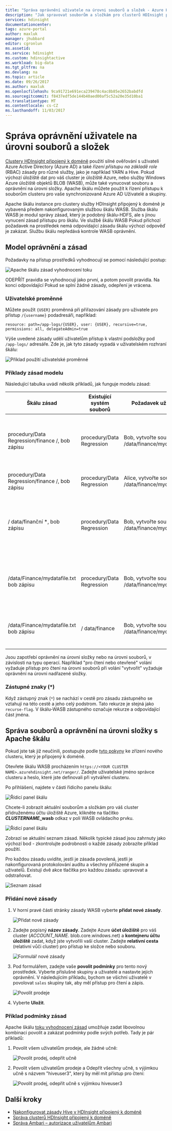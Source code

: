 ```yaml
---
title: "Správa oprávnění uživatele na úrovni souborů a složek - Azure HDInsight | Microsoft Docs"
description: "Jak spravovat souborům a složkám pro clusterů HDInsight připojený k doméně."
services: hdinsight
documentationcenter: 
tags: azure-portal
author: maxluk
manager: jhubbard
editor: cgronlun
ms.assetid: 
ms.service: hdinsight
ms.custom: hdinsightactive
ms.workload: big-data
ms.tgt_pltfrm: na
ms.devlang: na
ms.topic: article
ms.date: 09/26/2017
ms.author: maxluk
ms.openlocfilehash: 9ca91721e691eca239478c4ac8b85e2652babdfd
ms.sourcegitcommit: f8437edf5de144b40aed00af5c52a20e35d10ba1
ms.translationtype: MT
ms.contentlocale: cs-CZ
ms.lasthandoff: 11/03/2017
---
```

# <a name="manage-user-permissions-at-the-file-and-folder-levels"></a>Správa oprávnění uživatele na úrovni souborů a složek

[Clustery HDInsight připojený k doméně](./domain-joined/apache-domain-joined-introduction.md) použití silné ověřování s uživateli Azure Active Directory (Azure AD) a také *řízení přístupu na základě role* (RBAC) zásady pro různé služby, jako je například YARN a Hive. Pokud výchozí úložiště dat pro váš cluster je úložiště Azure, nebo služby Windows Azure úložiště objektů BLOB (WASB), může také vynucovat souboru a oprávnění na úrovni složky. Apache škálu můžete použít k řízení přístupu k souborům clusteru pro vaše synchronizované Azure AD Uživatelé a skupiny.
<!-- [synchronized Azure AD users and groups](hdinsight-sync-aad-users-to-cluster.md). -->

Apache škálu instance pro clustery služby HDInsight připojený k doméně je vybavená předem nakonfigurovaným službou škálu WASB. Služba škálu WASB je modul správy zásad, který je podobný škálu-HDFS, ale s jinou vynucení zásad přístupu pro škálu. Ve službě škálu WASB Pokud příchozí požadavek na prostředek nemá odpovídající zásadu škálu výchozí odpověď je zakázat. Službu škálu nepředává kontrole WASB oprávnění.

## <a name="permission-and-policy-model"></a>Model oprávnění a zásad

Požadavky na přístup prostředků vyhodnocují se pomocí následující postup:

![Apache škálu zásad vyhodnocení toku](./media/hdinsight-add-acls-at-file-folder-levels/ranger-policy-evaluation-flow.png)

ODEPŘÍT pravidla se vyhodnocují jako první, a potom povolit pravidla. Na konci odpovídající Pokud se splní žádné zásady, odepření je vrácena.

### <a name="user-variable"></a>Uživatelské proměnné

Můžete použít `{USER}` proměnná při přiřazování zásady pro uživatele pro přístup `/{username}` podadresáři, například:

```
resource: path=/app-logs/{USER}, user: {USER}, recursive=true, permissions: all, delegateAdmin=true
```

Výše uvedené zásady udělí uživatelům přístup k vlastní podsložky pod `/app-logs/` adresáře. Zde je, jak tyto zásady vypadá v uživatelském rozhraní škálu:

![Příklad použití uživatelské proměnné](./media/hdinsight-add-acls-at-file-folder-levels/user-variable.png)

### <a name="policy-model-examples"></a>Příklady zásad modelu

Následující tabulka uvádí několik příkladů, jak funguje modelu zásad:

| Škálu zásad | Existující systém souborů | Požadavek uživatele | výsledek |
| -- | -- | -- | -- |
| procedury/Data Regression/finance /, bob zápisu | procedury/Data Regression | Bob, vytvořte soubor /data/finance/mydatafile.txt | Povolit – zprostředkující složku, kterou 'financemi' je vytvořit, protože nadřazený kontrola |
| procedury/Data Regression/finance /, bob zápisu | procedury/Data Regression | Alice, vytvořte soubor /data/finance/mydatafile.txt | ODEPŘÍT - žádné odpovídající zásady |
| / data/finanční *, bob zápisu | procedury/Data Regression | Bob, vytvořte soubor /data/finance/mydatafile.txt | Povolit – v tomto případě volitelné rekurzivní zásady (`*`) je k dispozici, zjistit [zástupné znaky](#wildcards) |
| /data/Finance/mydatafile.txt bob zápisu | procedury/Data Regression | Bob, vytvořte soubor /data/finance/mydatafile.txt | ODEPŘÍT - předchůdce kontroly na ' nebo dat se nezdaří, protože nejsou žádné zásady |
| /data/Finance/mydatafile.txt bob zápisu | / data/finance | Bob, vytvořte soubor /data/finance/mydatafile.txt | ODEPŘÍT – žádné zásady pro předchůdce kontrolu na "/ data/finanční. |

Jsou zapotřebí oprávnění na úrovni složky nebo na úrovni souborů, v závislosti na typu operací. Například "pro čtení nebo otevřené" volání vyžaduje přístup pro čtení na úrovni souborů při volání "vytvořit" vyžaduje oprávnění na úrovni nadřazené složky.

### <a name="wildcards-"></a>Zástupné znaky (*)

Když zástupný znak (`*`) se nachází v cestě pro zásadu zástupného se vztahují na této cestě a jeho celý podstrom. Tato rekurze je stejná jako `recurse-flag`. V škálu-WASB zástupného označuje rekurze a odpovídající část jména.

## <a name="manage-file-and-folder-level-permissions-with-apache-ranger"></a>Správa souborů a oprávnění na úrovni složky s Apache škálu

Pokud jste tak již neučinili, postupujte podle [tyto pokyny](./domain-joined/apache-domain-joined-configure.md) ke zřízení nového clusteru, který je připojený k doméně.

Otevřete škálu WASB procházením `https://<YOUR CLUSTER NAME>.azurehdinsight.net/ranger/`. Zadejte uživatelské jméno správce clusteru a heslo, které jste definovali při vytváření clusteru.

Po přihlášení, najdete v části řídicího panelu škálu:

![Řídicí panel škálu](./media/hdinsight-add-acls-at-file-folder-levels/ranger-dashboard.png)

Chcete-li zobrazit aktuální souborům a složkám pro váš cluster přidruženému účtu úložiště Azure, klikněte na tlačítko  ***CLUSTERNAME*_wasb** odkaz v poli WASB ovládacího prvku.

![Řídicí panel škálu](./media/hdinsight-add-acls-at-file-folder-levels/wasb-dashboard-link.png)

Zobrazí se aktuální seznam zásad. Několik typické zásad jsou zahrnuty jako výchozí bod - zkontrolujte podrobnosti o každé zásady zobrazíte příklad použití.

Pro každou zásadu uvidíte, jestli je zásada povolená, jestli je nakonfigurovaná protokolování auditu a všechny přiřazené skupin a uživatelů. Existují dvě akce tlačítka pro každou zásadu: upravovat a odstraňovat.

![Seznam zásad](./media/hdinsight-add-acls-at-file-folder-levels/policy-list.png)

### <a name="adding-a-new-policy"></a>Přidání nové zásady

1. V horní pravé části stránky zásady WASB vyberte **přidat nové zásady**.

    ![Přidat nové zásady](./media/hdinsight-add-acls-at-file-folder-levels/add-new.png)

2. Zadejte popisný **název zásady**. Zadejte Azure **účet úložiště** pro váš cluster (*ACCOUNT_NAME*. blob.core.windows.net) a **kontejneru účtu úložiště** zadat, když jste vytvořili vaší cluster. Zadejte **relativní cesta** (relativní vůči cluster) pro přístup ke složce nebo souboru.

    ![Formulář nové zásady](./media/hdinsight-add-acls-at-file-folder-levels/new-policy.png)

3. Pod formulářem, zadejte vaše **povolit podmínky** pro tento nový prostředek. Vyberte příslušné skupiny a uživatelé a nastavte jejich oprávnění. V následujícím příkladu, bychom se všichni uživatelé v povolovat `sales` skupiny tak, aby měl přístup pro čtení a zápis.

    ![Povolit prodeje](./media/hdinsight-add-acls-at-file-folder-levels/allow-sales.png)

4. Vyberte **Uložit**.

### <a name="example-policy-conditions"></a>Příklad podmínky zásad

Apache škálu [toku vyhodnocení zásad](#permission-and-policy-model) umožňuje zadat libovolnou kombinaci povolit a zakázat podmínky podle svých potřeb. Tady je pár příkladů:

1. Povolit všem uživatelům prodeje, ale žádné učně:

    ![Povolit prodej, odepřít učně](./media/hdinsight-add-acls-at-file-folder-levels/allow-sales-deny-interns.png)

2. Povolit všem uživatelům prodeje a Odepřít všechny učně, s výjimkou učně s názvem "hiveuser3", který by měl mít přístup pro čtení:

    ![Povolit prodej, odepřít učně s výjimkou hiveuser3](./media/hdinsight-add-acls-at-file-folder-levels/allow-sales-deny-interns-except-hiveuser3.png)

## <a name="next-steps"></a>Další kroky

* [Nakonfigurovat zásady Hive v HDInsight připojený k doméně](./domain-joined/apache-domain-joined-run-hive.md)
* [Správa clusterů HDInsight připojený k doméně](./domain-joined/apache-domain-joined-manage.md)
* [Správa Ambari – autorizace uživatelům Ambari](hdinsight-authorize-users-to-ambari.md)

<!-- * [Synchronize Azure AD users and groups](hdinsight-sync-aad-users-to-cluster.md) -->


